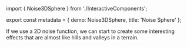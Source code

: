 import { Noise3DSphere } from './InteractiveComponents';

export const metadata = {
  demo: Noise3DSphere,
  title: 'Noise Sphere'
};

If we use a 2D noise function, we can start to create some interesting effects that are almost like hills and valleys in a terrain.